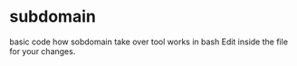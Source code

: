 # subdomain

basic code how sobdomain take over tool works in bash 
Edit inside the file for your changes.
